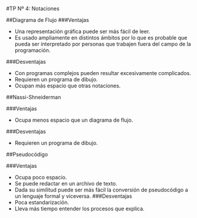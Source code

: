 #TP Nº 4: Notaciones

##Diagrama de Flujo
###Ventajas

 - Una representación gráfica puede ser más fácil de leer.
 - Es usado ampliamente en distintos ámbitos por lo que es probable que pueda ser interpretado por personas que trabajen fuera del campo de la programación.

###Desventajas
 - Con programas complejos pueden resultar excesivamente complicados.
 - Requieren un programa de dibujo.
 - Ocupan más espacio que otras notaciones.

##Nassi-Shneiderman

###Ventajas
 - Ocupa menos espacio que un diagrama de flujo.

###Desventajas
 - Requieren un programa de dibujo.

##Pseudocódigo

###Ventajas
 - Ocupa poco espacio.
 - Se puede redactar en un archivo de texto.
 - Dada su similitud puede ser más fácil la conversión de pseudocódigo a un lenguaje formal y viceversa.
###Desventajas
 - Poca estandarización.
 - Lleva más tiempo entender los procesos que explica.